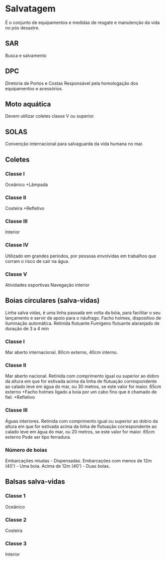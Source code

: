 # Salvatagem
É o conjunto de equipamentos e medidas de resgate e manutenção da vida no pós desastre.

## SAR
Busca e salvamento

## DPC
Diretoria de Portos e Costas
Responsável pela homologação dos equipamentos e acessórios.

## Moto aquática
Devem utilizar coletes classe V ou superior.

## SOLAS
Convenção internacional para salvaguarda da vida humana no mar.

## Coletes

### Classe I
Oceânico
+Lâmpada

### Classe II
Costeira
+Refletivo

### Classe III
Interior

### Classe IV
Utilizado em grandes períodos, por pessoas envolvidas em trabalhos que corram o risco de cair na água.

### Classe V
Atividades esportivas
Navegação interior


## Boias circulares (salva-vidas)
Linha salva vidas, é uma linha passada em volta da bóia, para facilitar o seu lançamento e servir de apoio para o náufrago.
Facho holmes, dispositivo de iluminação automática.
Retinida flutuante
Fumígeno flutuante alaranjado de duração de 3 a 4 min

### Classe I
Mar aberto internacional.
80cm externo, 40cm interno.

### Classe II
Mar aberto nacional.
Retinida com comprimento igual ou superior ao dobro da altura em que for estivada acima da linha de flutuação correspondente ao calado leve em água do mar, ou 30 metros, se este valor for maior.
65cm externo
+Facho holmes ligado a boia por um cabo fino que é chamado de fiel.
+Refletivo

### Classe III
Águas interiores.
Retinida com comprimento igual ou superior ao dobro da altura em que for estivada acima da linha de flutuação correspondente ao calado leve em água do mar, ou 20 metros, se este valor for maior.
65cm externo
Pode ser tipo ferradura.

### Número de boias
Embarcações miudas - Dispensadas.
Embarcações com menos de 12m (40') - Uma boia.
Acima de 12m (40') - Duas boias.


## Balsas salva-vidas

### Classe 1
Oceânico


### Classe 2
Costeira

### Classe 3
Interior

